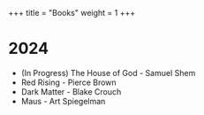 +++
title = "Books"
weight = 1
+++

# 2024

- (In Progress) The House of God - Samuel Shem
- Red Rising - Pierce Brown
- Dark Matter - Blake Crouch
- Maus - Art Spiegelman
